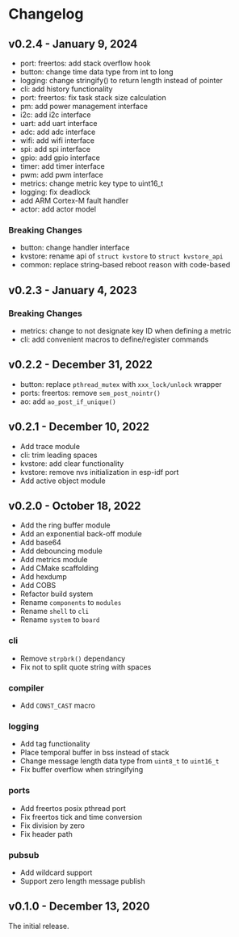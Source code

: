 # Changelog
## v0.2.4 - January 9, 2024
- port: freertos: add stack overflow hook
- button: change time data type from int to long
- logging: change stringify() to return length instead of pointer
- cli: add history functionality
- port: freertos: fix task stack size calculation
- pm: add power management interface
- i2c: add i2c interface
- uart: add uart interface
- adc: add adc interface
- wifi: add wifi interface
- spi: add spi interface
- gpio: add gpio interface
- timer: add timer interface
- pwm: add pwm interface
- metrics: change metric key type to uint16_t
- logging: fix deadlock
- add ARM Cortex-M fault handler
- actor: add actor model
### **Breaking Changes**
- button: change handler interface
- kvstore: rename api of `struct kvstore` to `struct kvstore_api`
- common: replace string-based reboot reason with code-based

## v0.2.3 - January 4, 2023
### **Breaking Changes**
- metrics: change to not designate key ID when defining a metric
- cli: add convenient macros to define/register commands

## v0.2.2 - December 31, 2022
- button: replace `pthread_mutex` with `xxx_lock/unlock` wrapper
- ports: freertos: remove `sem_post_nointr()`
- ao: add `ao_post_if_unique()`

## v0.2.1 - December 10, 2022
- Add trace module
- cli: trim leading spaces
- kvstore: add clear functionality
- kvstore: remove nvs initialization in esp-idf port
- Add active object module

## v0.2.0 - October 18, 2022
- Add the ring buffer module
- Add an exponential back-off module
- Add base64
- Add debouncing module
- Add metrics module
- Add CMake scaffolding
- Add hexdump
- Add COBS
- Refactor build system
- Rename `components` to `modules`
- Rename `shell` to `cli`
- Rename `system` to `board`
### cli
- Remove `strpbrk()` dependancy
- Fix not to split quote string with spaces
### compiler
- Add `CONST_CAST` macro
### logging
- Add tag functionality
- Place temporal buffer in bss instead of stack
- Change message length data type from `uint8_t` to `uint16_t`
- Fix buffer overflow when stringifying
### ports
- Add freertos posix pthread port 
- Fix freertos tick and time conversion
- Fix division by zero
- Fix header path
### pubsub
- Add wildcard support
- Support zero length message publish

## v0.1.0 - December 13, 2020
The initial release.
